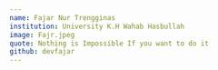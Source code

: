 ```yaml
---
name: Fajar Nur Trengginas
institution: University K.H Wahab Hasbullah
image: Fajr.jpeg 
quote: Nothing is Impossible If you want to do it
github: devfajar
---
```

